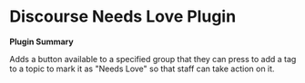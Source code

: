# Discourse Needs Love Plugin

**Plugin Summary**

Adds a button available to a specified group that they can press to add a tag to
a topic to mark it as "Needs Love" so that staff can take action on it.
